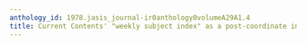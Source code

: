 ```yaml
---
anthology_id: 1978.jasis_journal-ir0anthology0volumeA29A1.4
title: Current Contents' "weekly subject index" as a post-coordinate index
---
```


